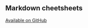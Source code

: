 ## Markdown cheetsheets

[Available on GitHub](https://github.com/adam-p/markdown-here/wiki/Markdown-Here-Cheatsheet)
